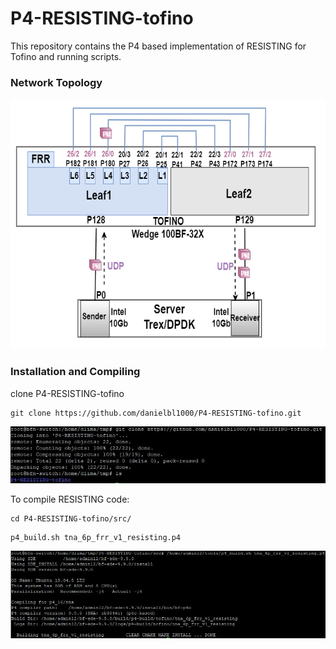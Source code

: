 # P4-RESISTING-tofino

This repository contains the P4 based implementation of RESISTING for Tofino and running scripts.


### Network Topology 
<img src="top-tofino.png" alt="Topologia Tofino"  width="550" height="400"/>

### Installation and Compiling
clone P4-RESISTING-tofino
```
git clone https://github.com/danielbl1000/P4-RESISTING-tofino.git
```
<img src="/figs/fig01.JPG" alt="Clone">

To compile RESISTING code:
```
cd P4-RESISTING-tofino/src/
```
```
p4_build.sh tna_6p_frr_v1_resisting.p4
```
<img src="/figs/fig03.JPG" alt="Compiling">

